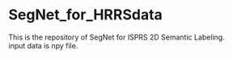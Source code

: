 # SegNet_for_HRRSdata
This is the repository of SegNet for ISPRS 2D Semantic Labeling.  
input data is npy file.
